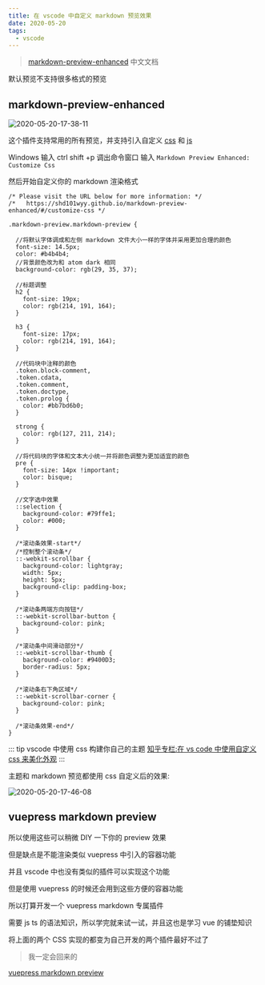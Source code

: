 ```yaml
---
title: 在 vscode 中自定义 markdown 预览效果
date: 2020-05-20
tags:
  - vscode
---
```


> [markdown-preview-enhanced](https://shd101wyy.github.io/markdown-preview-enhanced/#/zh-cn/) 中文文档

<!-- more -->

默认预览不支持很多格式的预览

## markdown-preview-enhanced

![2020-05-20-17-38-11](https://raw.githubusercontent.com/fengwei2002/Pictures_02/master/img/2020-05-20-17-38-11.png)

 这个插件支持常用的所有预览，并支持引入自定义  [css](https://shd101wyy.github.io/markdown-preview-enhanced/#/zh-cn/customize-css) 和 [js](https://shd101wyy.github.io/markdown-preview-enhanced/#/zh-cn/extend-parser)

Windows 输入 ctrl shift +p 调出命令窗口
输入 `Markdown Preview Enhanced: Customize Css`

然后开始自定义你的 markdown 渲染格式

```less
/* Please visit the URL below for more information: */
/*   https://shd101wyy.github.io/markdown-preview-enhanced/#/customize-css */

.markdown-preview.markdown-preview {

  //将默认字体调成和左侧 markdown 文件大小一样的字体并采用更加合理的颜色
  font-size: 14.5px;
  color: #b4b4b4;
  //背景颜色改为和 atom dark 相同
  background-color: rgb(29, 35, 37);

  //标题调整
  h2 {
    font-size: 19px;
    color: rgb(214, 191, 164);
  }

  h3 {
    font-size: 17px;
    color: rgb(214, 191, 164);
  }

  //代码块中注释的颜色
  .token.block-comment,
  .token.cdata,
  .token.comment,
  .token.doctype,
  .token.prolog {
    color: #bb7bd6b0;
  }

  strong {
    color: rgb(127, 211, 214);
  }

  //将代码块的字体和文本大小统一并将颜色调整为更加适宜的颜色
  pre {
    font-size: 14px !important;
    color: bisque;
  }

  //文字选中效果
  ::selection {
    background-color: #79ffe1;
    color: #000;
  }

  /*滚动条效果-start*/
  /*控制整个滚动条*/
  ::-webkit-scrollbar {
    background-color: lightgray;
    width: 5px;
    height: 5px;
    background-clip: padding-box;
  }

  /*滚动条两端方向按钮*/
  ::-webkit-scrollbar-button {
    background-color: pink;
  }

  /*滚动条中间滑动部分*/
  ::-webkit-scrollbar-thumb {
    background-color: #9400D3;
    border-radius: 5px;
  }

  /*滚动条右下角区域*/
  ::-webkit-scrollbar-corner {
    background-color: pink;
  }

  /*滚动条效果-end*/
}
```

::: tip vscode 中使用 css 构建你自己的主题
[知乎专栏:在 vs code 中使用自定义 css 来美化外观](https://zhuanlan.zhihu.com/p/139446791)
:::

主题和 markdown 预览都使用 css 自定义后的效果:

![2020-05-20-17-46-08](https://raw.githubusercontent.com/fengwei2002/Pictures_02/master/img/2020-05-20-17-46-08.png)

## vuepress markdown preview

所以使用这些可以稍微 DIY 一下你的 preview 效果

但是缺点是不能渲染类似 vuepress 中引入的容器功能

并且 vscode 中也没有类似的插件可以实现这个功能

但是使用 vuepress 的时候还会用到这些方便的容器功能

所以打算开发一个 vuepress markdown 专属插件

需要 js ts 的语法知识，所以学完就来试一试，并且这也是学习 vue 的铺垫知识

将上面的两个 CSS 实现的都变为自己开发的两个插件最好不过了

> 我一定会回来的

[vuepress markdown preview]()